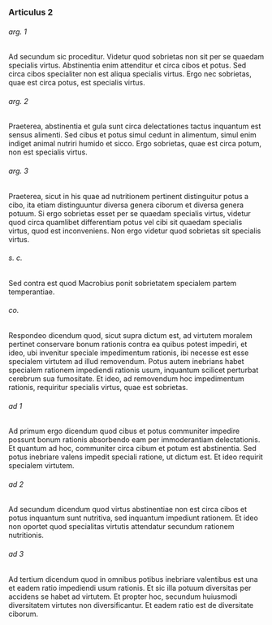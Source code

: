 ### Articulus 2

###### arg. 1
Ad secundum sic proceditur. Videtur quod sobrietas non sit per se quaedam specialis virtus. Abstinentia enim attenditur et circa cibos et potus. Sed circa cibos specialiter non est aliqua specialis virtus. Ergo nec sobrietas, quae est circa potus, est specialis virtus.

###### arg. 2
Praeterea, abstinentia et gula sunt circa delectationes tactus inquantum est sensus alimenti. Sed cibus et potus simul cedunt in alimentum, simul enim indiget animal nutriri humido et sicco. Ergo sobrietas, quae est circa potum, non est specialis virtus.

###### arg. 3
Praeterea, sicut in his quae ad nutritionem pertinent distinguitur potus a cibo, ita etiam distinguuntur diversa genera ciborum et diversa genera potuum. Si ergo sobrietas esset per se quaedam specialis virtus, videtur quod circa quamlibet differentiam potus vel cibi sit quaedam specialis virtus, quod est inconveniens. Non ergo videtur quod sobrietas sit specialis virtus.

###### s. c.
Sed contra est quod Macrobius ponit sobrietatem specialem partem temperantiae.

###### co.
Respondeo dicendum quod, sicut supra dictum est, ad virtutem moralem pertinet conservare bonum rationis contra ea quibus potest impediri, et ideo, ubi invenitur speciale impedimentum rationis, ibi necesse est esse specialem virtutem ad illud removendum. Potus autem inebrians habet specialem rationem impediendi rationis usum, inquantum scilicet perturbat cerebrum sua fumositate. Et ideo, ad removendum hoc impedimentum rationis, requiritur specialis virtus, quae est sobrietas.

###### ad 1
Ad primum ergo dicendum quod cibus et potus communiter impedire possunt bonum rationis absorbendo eam per immoderantiam delectationis. Et quantum ad hoc, communiter circa cibum et potum est abstinentia. Sed potus inebriare valens impedit speciali ratione, ut dictum est. Et ideo requirit specialem virtutem.

###### ad 2
Ad secundum dicendum quod virtus abstinentiae non est circa cibos et potus inquantum sunt nutritiva, sed inquantum impediunt rationem. Et ideo non oportet quod specialitas virtutis attendatur secundum rationem nutritionis.

###### ad 3
Ad tertium dicendum quod in omnibus potibus inebriare valentibus est una et eadem ratio impediendi usum rationis. Et sic illa potuum diversitas per accidens se habet ad virtutem. Et propter hoc, secundum huiusmodi diversitatem virtutes non diversificantur. Et eadem ratio est de diversitate ciborum.


